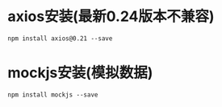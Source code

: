 # axios安装(最新0.24版本不兼容)
`npm install axios@0.21 --save`

# mockjs安装(模拟数据)
`npm install mockjs --save`
